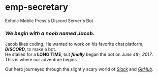 # emp-secretary
Echoic Mobile Press's Discord Server's Bot

### _We begin with a noob named Jacob._
Jacob likes coding. He wanted to work on his favorite chat platform, ***DISCORD***, to make a bot.  
He stalled for a **LONG TIME**, but ***finally*** began the bot on *June 4th, 2017*. This is where our adventure begins

Our hero journeyed through the slightly scary world of [*Slack*][slack link] and [*GitHub*][github link].

[github link]: https://github.com/fanjamer/emp-secretary
[slack link]: https://join.slack.com/echoicbot/shared_invite/MTkzODAxNjEyMzkwLTE0OTY2OTQ2NTItMDI5MDc3ZmRmOQ

